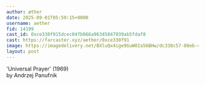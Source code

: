 ```yaml
---
author: æther
date: 2025-09-01T05:59:15+0000
username: aether
fid: 14199
cast_id: 0xce330f915dcec04fb066a96345847039ab5fdaf8
cast: https://farcaster.xyz/aether/0xce330f91
image: https://imagedelivery.net/BXluQx4ige9GuW0Ia56BHw/dc338c57-08eb-495f-7624-8655c72daa00/original
layout: post
---
```

'Universal Prayer' (1969)   
by Andrzej Panufnik  

<img src='https://imagedelivery.net/BXluQx4ige9GuW0Ia56BHw/dc338c57-08eb-495f-7624-8655c72daa00/original' alt='' referrerpolicy='no-referrer'/>